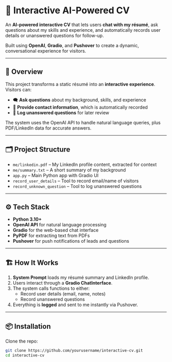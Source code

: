 # 📝 Interactive AI-Powered CV  

An **AI-powered interactive CV** that lets users **chat with my résumé**, ask questions about my skills and experience, and automatically records user details or unanswered questions for follow-up.  

Built using **OpenAI**, **Gradio**, and **Pushover** to create a dynamic, conversational experience for visitors.  

---

## 🚀 Overview  

This project transforms a static résumé into an **interactive experience**.  
Visitors can:  
- 🗨️ **Ask questions** about my background, skills, and experience  
- 📩 **Provide contact information**, which is automatically recorded  
- 📝 **Log unanswered questions** for later review  

The system uses the OpenAI API to handle natural language queries, plus PDF/LinkedIn data for accurate answers.  

---

## 🗂️ Project Structure  

- `me/linkedin.pdf` – My LinkedIn profile content, extracted for context  
- `me/summary.txt` – A short summary of my background  
- `app.py` – Main Python app with Gradio UI  
- `record_user_details` – Tool to record email/name of visitors  
- `record_unknown_question` – Tool to log unanswered questions  

---

## ⚙️ Tech Stack  

- **Python 3.10+**  
- **OpenAI API** for natural language processing  
- **Gradio** for the web-based chat interface  
- **PyPDF** for extracting text from PDFs  
- **Pushover** for push notifications of leads and questions  

---

## 🏗️ How It Works  

1. **System Prompt** loads my résumé summary and LinkedIn profile.  
2. Users interact through a **Gradio ChatInterface**.  
3. The system calls functions to either:  
   - Record user details (email, name, notes)  
   - Record unanswered questions  
4. Everything is **logged** and sent to me instantly via Pushover.  

---

## 📦 Installation  

Clone the repo:  
```bash
git clone https://github.com/yourusername/interactive-cv.git
cd interactive-cv
